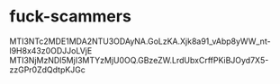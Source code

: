 # fuck-scammers

MTI3NTc2MDE1MDA2NTU3ODAyNA.GoLzKA.Xjk8a91_vAbp8yWW_nt-l9H8x43z0ODJJoLVjE
MTI3NjMzNDI5MjI3MTYzMjU0OQ.GBzeZW.LrdUbxCrffPKiBJOyd7X5-zzGPr0ZdQdtpKJGc
